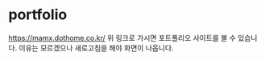 # portfolio

https://mamx.dothome.co.kr/
위 링크로 가시면 포트폴리오 사이트를 볼 수 있습니다. 이유는 모르겠으나 새로고침을 해야 화면이 나옵니다. 
